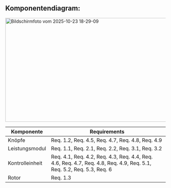 ## Komponentendiagram:

<img width="1070" height="327" alt="Bildschirmfoto vom 2025-10-23 18-29-09" src="https://github.com/user-attachments/assets/09a01ff6-ed97-4ca5-a72f-5aa8b4b223ad" />

| **Komponente**      | **Requirements**                                                                          |
|---------------------|-------------------------------------------------------------------------------------------|
| Knöpfe      | Req. 1.2, Req. 4.5, Req. 4.7, Req. 4.8, Req. 4.9 |
| Leistungsmodul        | Req. 1.1, Req. 2.1, Req. 2.2, Req. 3.1, Req. 3.2 |
| Kontrolleinheit | Req. 4.1, Req. 4.2, Req. 4.3, Req. 4.4, Req. 4.6, Req. 4.7, Req. 4.8, Req. 4.9, Req. 5.1, Req. 5.2, Req. 5.3, Req. 6 |
| Rotor  | Req. 1.3 |
